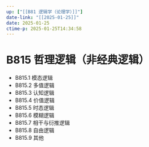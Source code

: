 ```yaml
---
up: ["[[B81 逻辑学（论理学）]]"]
date-link: "[[2025-01-25]]"
date: 2025-01-25
ctime-p: 2025-01-25T14:34:58
---
```


# B815 哲理逻辑（非经典逻辑）

- B815.1 模态逻辑
- B815.2 多值逻辑
- B815.3 认知逻辑
- B815.4 价值逻辑
- B815.5 时态逻辑
- B815.6 模糊逻辑
- B815.7 相干与衍推逻辑
- B815.8 自由逻辑
- B815.9 其他
